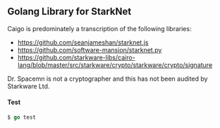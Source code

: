 ## Golang Library for StarkNet

Caigo is predominately a transcription of the following libraries:
- https://github.com/seanjameshan/starknet.js
- https://github.com/software-mansion/starknet.py
- https://github.com/starkware-libs/cairo-lang/blob/master/src/starkware/crypto/starkware/crypto/signature

Dr. Spacemn is not a cryptographer and this has not been audited by Starkware Ltd.


#### Test
```go
$ go test
```